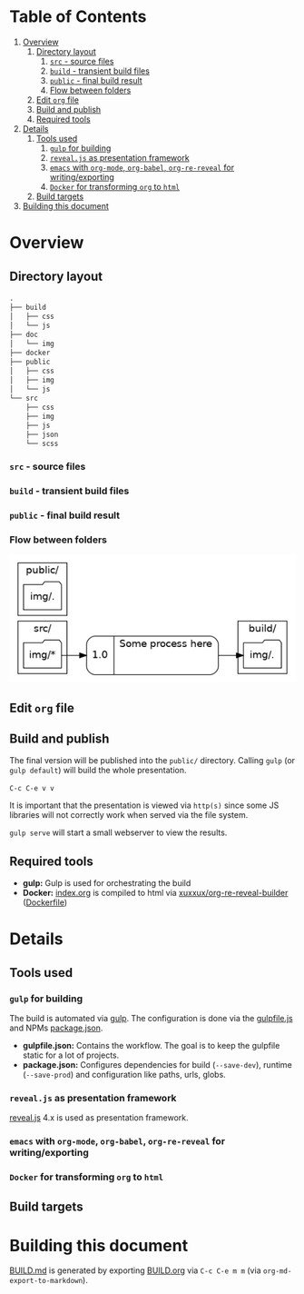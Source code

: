 
# Table of Contents

1.  [Overview](#org3306d69)
    1.  [Directory layout](#orga8cefc3)
        1.  [`src` - source files](#org56d73b0)
        2.  [`build` - transient build files](#org60e9aae)
        3.  [`public` - final build result](#org038210d)
        4.  [Flow between folders](#orgdd17676)
    2.  [Edit `org` file](#org91de47c)
    3.  [Build and publish](#org951926f)
    4.  [Required tools](#orgbab0506)
2.  [Details](#org43322f6)
    1.  [Tools used](#org02f601b)
        1.  [`gulp` for building](#org52240ec)
        2.  [`reveal.js` as presentation framework](#org3f5300e)
        3.  [`emacs` with `org-mode`, `org-babel`, `org-re-reveal` for writing/exporting](#org641f7a5)
        4.  [`Docker` for transforming `org` to `html`](#orga6a5ed2)
    2.  [Build targets](#org09dc6b5)
3.  [Building this document](#org6360cd5)



<a id="org3306d69"></a>

# Overview


<a id="orga8cefc3"></a>

## Directory layout

    .
    ├── build
    │   ├── css
    │   └── js
    ├── doc
    │   └── img
    ├── docker
    ├── public
    │   ├── css
    │   ├── img
    │   └── js
    └── src
        ├── css
        ├── img
        ├── js
        ├── json
        └── scss


<a id="org56d73b0"></a>

### `src` - source files


<a id="org60e9aae"></a>

### `build` - transient build files


<a id="org038210d"></a>

### `public` - final build result


<a id="orgdd17676"></a>

### Flow between folders

![img](img/flow-between-folders.png)


<a id="org91de47c"></a>

## Edit `org` file


<a id="org951926f"></a>

## Build and publish

The final version will be published into the `public/` directory. Calling `gulp` (or `gulp default`) will build the whole presentation.

`C-c C-e v v`

It is important that the presentation is viewed via `http(s)` since some JS libraries will not correctly work when served via the file system.

`gulp serve` will start a small webserver to view the results.


<a id="orgbab0506"></a>

## Required tools

-   **gulp:** Gulp is used for orchestrating the build
-   **Docker:** [index.org](../src/index.md) is compiled to html via [xuxxux/org-re-reveal-builder](https://hub.docker.com/repository/docker/xuxxux/org-re-reveal-builder) ([Dockerfile](../docker/Dockerfile))


<a id="org43322f6"></a>

# Details


<a id="org02f601b"></a>

## Tools used


<a id="org52240ec"></a>

### `gulp` for building

The build is automated via [gulp](https://gulpjs.com/docs/en/getting-started/quick-start/). The configuration is done via the [gulpfile.js](../gulpfile.js) and  NPMs [package.json](../package.json).

-   **gulpfile.json:** Contains the workflow. The goal is to keep the gulpfile static for a lot of projects.
-   **package.json:** Configures dependencies for build (`--save-dev`), runtime (`--save-prod`) and configuration like paths, urls, globs.


<a id="org3f5300e"></a>

### `reveal.js` as presentation framework

[reveal.js](https://revealjs.com/) 4.x is used as presentation framework.


<a id="org641f7a5"></a>

### `emacs` with `org-mode`, `org-babel`, `org-re-reveal` for writing/exporting


<a id="orga6a5ed2"></a>

### `Docker` for transforming `org` to `html`


<a id="org09dc6b5"></a>

## Build targets


<a id="org6360cd5"></a>

# Building this document

[BUILD.md](BUILD.md) is generated by exporting [BUILD.org](BUILD.md) via `C-c C-e m m` (via `org-md-export-to-markdown`).

